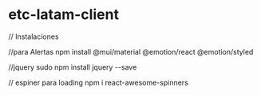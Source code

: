 # etc-latam-client

// Instalaciones

//para Alertas
npm install @mui/material @emotion/react @emotion/styled

//jquery
sudo npm install jquery --save 

// espiner para loading
npm i react-awesome-spinners
